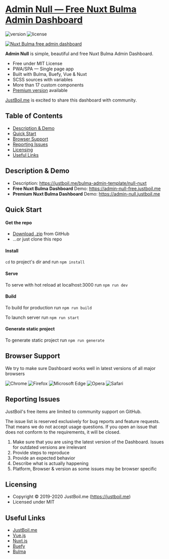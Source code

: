 # [Admin Null — Free Nuxt Bulma Admin Dashboard](https://justboil.me/bulma-admin-template/null-nuxt)

![version](https://img.shields.io/badge/version-1.1.2-blue.svg)  ![license](https://img.shields.io/badge/license-MIT-blue.svg)

[![Nuxt Bulma free admin dashboard](https://justboil.me/images/null-nuxt/repository-preview-free.png)](https://justboil.me/bulma-admin-template/null-nuxt)

**Admin Null** is simple, beautiful and free Nuxt Bulma Admin Dashboard.

* Free under MIT License
* PWA/SPA — Single page app
* Built with Bulma, Buefy, Vue & Nuxt
* SCSS sources with variables
* More than 17 custom components
* [Premium version](https://justboil.me/bulma-admin-template/null-nuxt) available

[JustBoil.me](https://justboil.me) is excited to share this dashboard with community.

## Table of Contents

* [Description & Demo](#description--demo)
* [Quick Start](#quick-start)
* [Browser Support](#browser-support)
* [Reporting Issues](#reporting-issues)
* [Licensing](#licensing)
* [Useful Links](#useful-links)

## Description & Demo

* Description: https://justboil.me/bulma-admin-template/null-nuxt
* **Free Nuxt Bulma Dashboard** Demo: https://admin-null-free.justboil.me
* **Premium Nuxt Bulma Dashboard** Demo: https://admin-null.justboil.me

## Quick Start

#### Get the repo

* [Download .zip](https://github.com/justboil/admin-null-nuxt/archive/master.zip) from GitHub
* &hellip;or just clone this repo

#### Install

`cd` to project's dir and run `npm install` 

#### Serve

To serve with hot reload at localhost:3000 run `npm run dev`

#### Build

To build for production run `npm run build`

To launch server run `npm run start`

#### Generate static project

To generate static project run `npm run generate`

## Browser Support

We try to make sure Dashboard works well in latest versions of all major browsers

![Chrome](https://justboil.me/images/browsers/chrome.png) ![Firefox](https://justboil.me/images/browsers/firefox.png) ![Microsoft Edge](https://justboil.me/images/browsers/edge.png) ![Opera](https://justboil.me/images/browsers/opera.png) ![Safari](https://justboil.me/images/browsers/safari.png)

## Reporting Issues

JustBoil's free items are limited to community support on GitHub.

The issue list is reserved exclusively for bug reports and feature requests. That means we do not accept usage questions. If you open an issue that does not conform to the requirements, it will be closed.

1. Make sure that you are using the latest version of the Dashboard. Issues for outdated versions are irrelevant
2. Provide steps to reproduce
3. Provide an expected behavior
4. Describe what is actually happening 
5. Platform, Browser & version as some issues may be browser specific

## Licensing

- Copyright &copy; 2019-2020 JustBoil.me (https://justboil.me)
- Licensed under MIT

## Useful Links

- [JustBoil.me](https://justboil.me)
- [Vue.js](https://vuejs.org)
- [Nuxt.js](https://nuxtjs.org)
- [Buefy](https://buefy.org)
- [Bulma](https://bulma.io)
